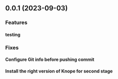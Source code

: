 ## 0.0.1 (2023-09-03)

### Features

#### testing

### Fixes

#### Configure Git info before pushing commit

#### Install the right version of Knope for second stage
